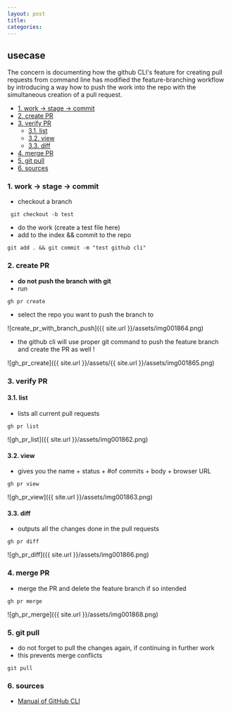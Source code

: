 ```yaml
---
layout: post
title: 
categories: 
---
```

## usecase
The concern is documenting how the github CLI's feature for creating pull requests from command line has modified the feature-branching workflow by introducing a way how to push the work into the repo with the simultaneous creation of a pull request.

<!-- TOC -->

- [1. work → stage → commit](#1-work-→-stage-→-commit)
- [2. create PR](#2-create-pr)
- [3. verify PR](#3-verify-pr)
    - [3.1. list](#31-list)
    - [3.2. view](#32-view)
    - [3.3. diff](#33-diff)
- [4. merge PR](#4-merge-pr)
- [5. git pull](#5-git-pull)
- [6. sources](#6-sources)

<!-- /TOC -->

### 1. work → stage → commit
* checkout a branch

```
 git checkout -b test
```

* do the work (create a test file here)
* add to the index && commit to the repo

```
git add . && git commit -m "test github cli"
```

### 2. create PR
* **do not push the branch with git**
* run 

```
gh pr create
```

* select the repo you want to push the branch to

![create_pr_with_branch_push]({{ site.url }}/assets/img001864.png)

* the github cli will use proper git command to push the feature branch and create the PR as well !

![gh_pr_create]({{ site.url }}/assets/{{ site.url }}/assets/img001865.png)

### 3. verify PR

#### 3.1. list
* lists all current pull requests

```
gh pr list
```

![gh_pr_list]({{ site.url }}/assets/img001862.png)

#### 3.2. view
* gives you the name + status + #of commits + body + browser URL

```
gh pr view
```

![gh_pr_view]({{ site.url }}/assets/img001863.png)

#### 3.3. diff
* outputs all the changes done in the pull requests

```
gh pr diff
```

![gh_pr_diff]({{ site.url }}/assets/img001866.png)

### 4. merge PR
* merge the PR and delete the feature branch if so intended

```
gh pr merge
```

![gh_pr_merge]({{ site.url }}/assets/img001868.png)

### 5. git pull
* do not forget to pull the changes again, if continuing in further work
* this prevents merge conflicts

```
git pull
```

### 6. sources
* [Manual of GitHub CLI](https://cli.github.com/manual/)
